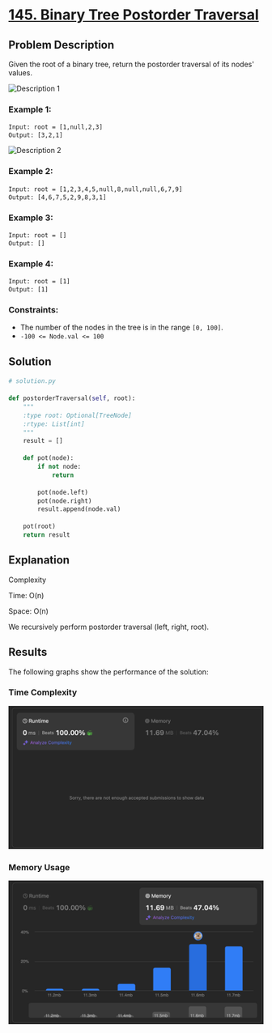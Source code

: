 # [145. Binary Tree Postorder Traversal](https://leetcode.com/problems/binary-tree-postorder-traversal/description/)


## Problem Description

Given the root of a binary tree, return the postorder traversal of its nodes' values.

![Description 1](./desc1.jpg)

### Example 1:
```plaintext
Input: root = [1,null,2,3]
Output: [3,2,1]
```
![Description 2](./desc2.jpg)

### Example 2:
```plaintext
Input: root = [1,2,3,4,5,null,8,null,null,6,7,9]
Output: [4,6,7,5,2,9,8,3,1]
```

### Example 3:
```plaintext
Input: root = []
Output: []
```

### Example 4:
```plaintext
Input: root = [1]
Output: [1]
```

### Constraints:
- The number of the nodes in the tree is in the range `[0, 100]`.
- `-100 <= Node.val <= 100`


## Solution

```python
# solution.py

def postorderTraversal(self, root):
    """
    :type root: Optional[TreeNode]
    :rtype: List[int]
    """
    result = []

    def pot(node):
        if not node: 
            return

        pot(node.left)
        pot(node.right)
        result.append(node.val)

    pot(root)
    return result
```

## Explanation
Complexity

Time: O(n)

Space: O(n)

We recursively perform postorder traversal (left, right, root).

## Results

The following graphs show the performance of the solution:

### Time Complexity
![Time Complexity](./time.png)

### Memory Usage
![Memory Usage](./space.png)
